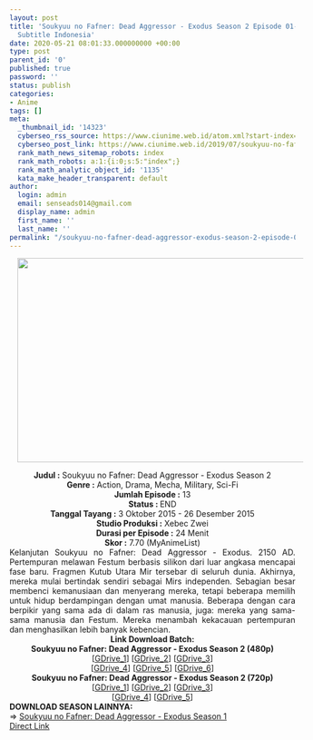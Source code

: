 ```yaml
---
layout: post
title: 'Soukyuu no Fafner: Dead Aggressor - Exodus Season 2 Episode 01-13 END [Batch]
  Subtitle Indonesia'
date: 2020-05-21 08:01:33.000000000 +00:00
type: post
parent_id: '0'
published: true
password: ''
status: publish
categories:
- Anime
tags: []
meta:
  _thumbnail_id: '14323'
  cyberseo_rss_source: https://www.ciunime.web.id/atom.xml?start-index=451&max-results=150
  cyberseo_post_link: https://www.ciunime.web.id/2019/07/soukyuu-no-fafner-dead-aggressor-exodus_19.html
  rank_math_news_sitemap_robots: index
  rank_math_robots: a:1:{i:0;s:5:"index";}
  rank_math_analytic_object_id: '1135'
  kata_make_header_transparent: default
author:
  login: admin
  email: senseads014@gmail.com
  display_name: admin
  first_name: ''
  last_name: ''
permalink: "/soukyuu-no-fafner-dead-aggressor-exodus-season-2-episode-01-13-end-batch-subtitle-indonesia/"
---
```

<div class="separator" style="clear: both; text-align: center;"><a href="https://1.bp.blogspot.com/-Rq-tJ5Dh2t8/XTIMgrge5LI/AAAAAAAAcKI/B_mRcKCio1sp5cEjMersr0gowptk9G39wCLcBGAs/s1600/Soukyuu%2Bno%2BFafner%2B-%2BDead%2BAggressor%2B-%2BExodus%2BSeason%2B2.jpg" imageanchor="1" style="margin-left: 1em; margin-right: 1em;"><img border="0" data-original-height="720" data-original-width="1280" height="360" src="{{ site.baseurl }}/assets/2020/05/Soukyuu%2Bno%2BFafner%2B-%2BDead%2BAggressor%2B-%2BExodus%2BSeason%2B2.jpg" width="640" /></a></div>
<p>
<div style="text-align: center;"><b>Judul</b><b><b> </b>:</b> Soukyuu no Fafner: Dead Aggressor - Exodus Season 2</div>
<div style="text-align: center;"><b><b>Genre :</b></b> Action, Drama, Mecha, Military, Sci-Fi</div>
<div style="text-align: center;"><b>Jumlah Episode :</b> 13<br /><b>Status :&nbsp;</b>END<br /><b>Tanggal Tayang :</b> 3 Oktober 2015 - 26 Desember 2015<br /><b>Studio Produksi :</b> Xebec Zwei<br /><b>Durasi per Episode :</b> 24 Menit</div>
<div style="text-align: center;"><b>Skor :</b> 7.70 (MyAnimeList)</div>
<div style="text-align: center;"></div>
<div style="text-align: justify;">Kelanjutan Soukyuu no Fafner: Dead Aggressor - Exodus. 2150 AD. Pertempuran melawan Festum berbasis silikon dari luar angkasa mencapai fase baru. Fragmen Kutub Utara Mir tersebar di seluruh dunia. Akhirnya, mereka mulai bertindak sendiri sebagai Mirs independen. Sebagian besar membenci kemanusiaan dan menyerang mereka, tetapi beberapa memilih untuk hidup berdampingan dengan umat manusia. Beberapa dengan cara berpikir yang sama ada di dalam ras manusia, juga: mereka yang sama-sama manusia dan Festum. Mereka menambah kekacauan pertempuran dan menghasilkan lebih banyak kebencian.</div>
<div style="text-align: justify;"></div>
<div style="text-align: justify;"></div>
<div style="text-align: center;"><b>Link Download Batch:</b></div>
<div style="text-align: center;"><b>Soukyuu no Fafner: Dead Aggressor - Exodus Season 2 (480p)</b></div>
<div style="text-align: center;">[<a href="https://drive.google.com/uc?id=1odADjVLzn0SOROFDzAXxf43NRSYctxol" target="_blank" rel="noopener">GDrive_1</a>] [<a href="https://drive.google.com/uc?id=1wFE2bu1P6QO8VkNESxx5ETB1BIGfYl-Y" target="_blank" rel="noopener">GDrive_2</a>] [<a href="https://drive.google.com/uc?id=1LDvpzQBU8rvLsNFtVszPO3gHlSskuKWP" target="_blank" rel="noopener">GDrive_3</a>]<br />[<a href="https://drive.google.com/uc?id=1Kd5a4FO5dpPQ25yNg52IRP8Lg6SF1lDY" target="_blank" rel="noopener">GDrive_4</a>] [<a href="https://drive.google.com/u/0/uc?id=1v1vKGBGCBNjbgFXm_sXtaMzDOaIBw4P_" target="_blank" rel="noopener">GDrive_5</a>] [<a href="https://drive.google.com/uc?id=1eAuJFArlpCFoaUO9pSDUUU-jd_yzGUjx" target="_blank" rel="noopener">GDrive_6</a>]</div>
<div style="text-align: center;"><b>Soukyuu no Fafner: Dead Aggressor - Exodus Season 2 (720p)</b><br />[<a href="https://drive.google.com/u/0/uc?id=1Hh6mLRwpyWFdSrmVUK00caqkojC2leE3" target="_blank" rel="noopener">GDrive_1</a>] [<a href="https://drive.google.com/u/0/uc?id=1EFPE5ugyNAg_n64mnOSt_RjBRbaxvSdg" target="_blank" rel="noopener">GDrive_2</a>] [<a href="https://drive.google.com/uc?id=1Z_Tg91HOhJJOj6V3VzsAhd78JxsDm5Iv" target="_blank" rel="noopener">GDrive_3</a>]<br />[<a href="https://drive.google.com/u/0/uc?id=1xSFnpa_QpWVnWaqU-WwGn-WgTDRi6kQV" target="_blank" rel="noopener">GDrive_4</a>]&nbsp;[<a href="https://drive.google.com/uc?id=182tOfljvU_V9Mx9c7VR5KoWqcu9JSPCz" target="_blank" rel="noopener">GDrive_5</a>]
<div style="text-align: left;"></div>
<div style="text-align: left;"></div>
<div style="text-align: left;"><b>DOWNLOAD SEASON LAINNYA:</b></div>
<div style="text-align: left;"></div>
<div style="text-align: left;">=&gt;&nbsp;<a href="https://www.ciunime.web.id/2019/07/soukyuu-no-fafner-dead-aggressor-exodus.html" target="_blank" rel="noopener">Soukyuu no Fafner: Dead Aggressor - Exodus Season 1</a></div>
<div style="text-align: left;"></div>
</div>
<link rel="stylesheet" href="https://cdnjs.cloudflare.com/ajax/libs/font-awesome/4.7.0/css/font-awesome.min.css" />
<div class="divbtn"> <a href="https://handymansurrender.com/fihup8buzv?key=94550f7ce39444073321dde3b8782f97" class="btn"><i class="fa fa-download"></i> Direct Link</a> </div>
